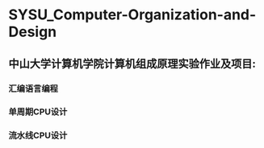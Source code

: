 # SYSU_Computer-Organization-and-Design
## 中山大学计算机学院计算机组成原理实验作业及项目:
### 汇编语言编程
### 单周期CPU设计
### 流水线CPU设计
